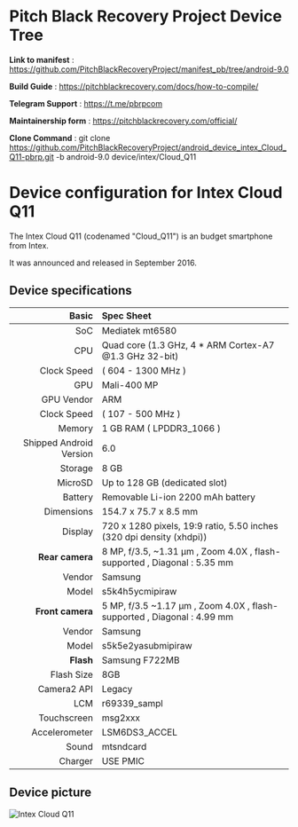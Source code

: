 # Pitch Black Recovery Project Device Tree


<b>Link to manifest</b> :  https://github.com/PitchBlackRecoveryProject/manifest_pb/tree/android-9.0

<b>Build Guide</b> :  https://pitchblackrecovery.com/docs/how-to-compile/

<b>Telegram Support</b> :  https://t.me/pbrpcom

<b>Maintainership form</b> : https://pitchblackrecovery.com/official/


<b>Clone Command</b> :   git clone https://github.com/PitchBlackRecoveryProject/android_device_intex_Cloud_Q11-pbrp.git -b android-9.0 device/intex/Cloud_Q11

  Device configuration for Intex Cloud Q11
 =========================================
 
  The Intex Cloud Q11 (codenamed "Cloud_Q11") is an 
budget smartphone from Intex.
 
  It was announced and released in September  2016.
 
  ## Device specifications
 
  Basic | Spec Sheet
 -------:|:-------------------------
 SoC | Mediatek mt6580
 CPU | Quad core (1.3 GHz, 4 * ARM Cortex-A7 @1.3 GHz 32-bit)
 Clock Speed | ( 604 - 1300 MHz )
 GPU | Mali-400 MP
 GPU Vendor | ARM
 Clock Speed | ( 107 - 500 MHz )
 Memory | 1 GB RAM  ( LPDDR3_1066 )
 Shipped Android Version | 6.0
 Storage | 8 GB
 MicroSD | Up to 128 GB (dedicated slot)
 Battery | Removable Li-ion 2200 mAh battery
 Dimensions | 154.7 x 75.7 x 8.5 mm
 Display | 720 x 1280 pixels, 19:9 ratio, 5.50 inches (320 dpi density  (xhdpi))
 <b>Rear camera</b> | 8 MP, f/3.5, ~1.31 μm , Zoom 4.0X , flash-supported , Diagonal : 5.35 mm
 Vendor | Samsung
 Model | s5k4h5ycmipiraw
  <b>Front camera</b> | 5 MP, f/3.5  ~1.17 μm , Zoom 4.0X , flash-supported , Diagonal : 4.99 mm
 Vendor | Samsung
 Model | s5k5e2yasubmipiraw
 **Flash** | Samsung F722MB
 Flash Size | 8GB
 Camera2 API | Legacy
 LCM | r69339_sampl
 Touchscreen | msg2xxx
 Accelerometer | LSM6DS3_ACCEL
 Sound | mtsndcard
 Charger | USE PMIC
 
 
  ## Device picture
 
  ![Intex Cloud Q11 ](https://drop.ndtv.com/TECH/product_database/images/927201630730PM_635_Intex_cloud_q11.jpeg?downsize=*:180&output-quality=80&output-format=webp "Intex Cloud Q11")
